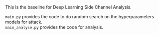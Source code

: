 This is the baseline for Deep Learning Side Channel Analysis. 

`main.py` provides the code to do random search on the hyperparameters models for attack. <br>
`main_analyse.py` provides the code for analysis. 
